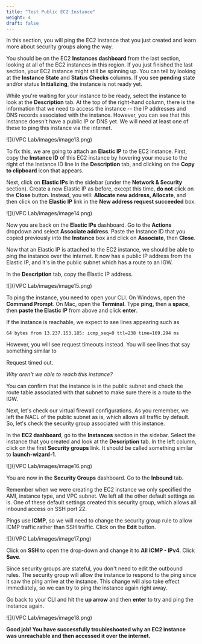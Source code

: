 ```yaml
---
title: "Test Public EC2 Instance"
weight: 4
draft: false
---
```


In this section, you will ping the EC2 instance that you just created
and learn more about security groups along the way.

You should be on the EC2 **Instances dashboard** from the last section,
looking at all of the EC2 instances in this region. If you just finished
the last section, your EC2 instance might still be spinning up. You can
tell by looking at the **Instance State** and **Status Checks** columns.
If you see **pending** state and/or status **Initializing**, the
instance is not ready yet.

While you're waiting for your instance to be ready, select the instance
to look at the **Description** tab. At the top of the right-hand column,
there is the information that we need to access the instance -- the IP
addresses and DNS records associated with the instance. However, you can
see that this instance doesn't have a public IP or DNS yet. We will need
at least one of these to ping this instance via the internet.

![](/VPC Lab/images/image13.png)

To fix this, we are going to attach an **Elastic IP** to the EC2
instance. First, copy the **Instance ID** of this EC2 instance by
hovering your mouse to the right of the Instance ID line in the
**Description** tab, and clicking on the **Copy to clipboard** icon that
appears.

Next, click on **Elastic IPs** in the sidebar (under the **Network &
Security** section). Create a new Elastic IP as before, except this
time, **do not** click on the **Close** button. Instead, you will:
**Allocate new address, Allocate**, and then click on the **Elastic IP**
link in the **New address request succeeded** box.

![](/VPC Lab/images/image14.png)

Now you are back on the **Elastic IPs** dashboard. Go to the **Actions**
dropdown and select **Associate address**. Paste the Instance ID that
you copied previously into the **Instance** box and click on
**Associate**, then **Close**.

Now that an Elastic IP is attached to the EC2 instance, we should be
able to ping the instance over the internet. It now has a public IP
address from the Elastic IP, and it's in the public subnet which has a
route to an IGW.

In the **Description** tab, copy the Elastic IP address.

![](/VPC Lab/images/image15.png)

To ping the instance, you need to open your CLI. On Windows, open the
**Command Prompt**. On Mac, open the **Terminal**. Type **ping,** then a
**space**, then **paste the Elastic IP** from above and click **enter**.

If the instance is reachable, we expect to see lines appearing such as

```
64 bytes from 13.237.153.185: icmp_seq=0 ttl=238 time=169.294 ms
```

However, you will see request timeouts instead. You will see lines that
say something similar to

Request timed out.

*Why aren't we able to reach this instance?*

You can confirm that the instance is in the public subnet and check the
route table associated with that subnet to make sure there is a route to
the IGW.

Next, let's check our virtual firewall configurations. As you remember,
we left the NACL of the public subnet as is, which allows all traffic by
default. So, let's check the security group associated with this
instance.

In the **EC2 dashboard**, go to the **Instances** section in the
sidebar. Select the instance that you created and look at the
**Description** tab. In the left column, click on the first **Security
groups** link. It should be called something similar to
**launch-wizard-1**.

![](/VPC Lab/images/image16.png)

You are now in the **Security Groups** dashboard. Go to the **Inbound**
tab.

Remember when we were creating the EC2 instance we only specified the
AMI, instance type, and VPC subnet. We left all the other default
settings as is. One of these default settings created this security
group, which allows all inbound access on SSH port 22.

Pings use **ICMP**, so we will need to change the security group rule to
allow ICMP traffic rather than SSH traffic. Click on the **Edit**
button.

![](/VPC Lab/images/image17.png)

Click on **SSH** to open the drop-down and change it to **All** **ICMP -
IPv4**. Click **Save**.

Since security groups are stateful, you don't need to edit the outbound
rules. The security group will allow the instance to respond to the ping
since it saw the ping arrive at the instance. This change will also take
effect immediately, so we can try to ping the instance again right away.

Go back to your CLI and hit the **up arrow** and then **enter** to try
and ping the instance again.

![](/VPC Lab/images/image18.png)

**Good job! You have successfully troubleshooted why an EC2 instance was
unreachable and then accessed it over the internet.**
